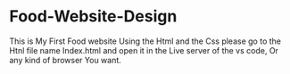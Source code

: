 # Food-Website-Design

This is My First Food website Using the Html and the Css
please go to the Htnl file name Index.html and open it in the Live server of the vs code, Or any kind of browser You want.
